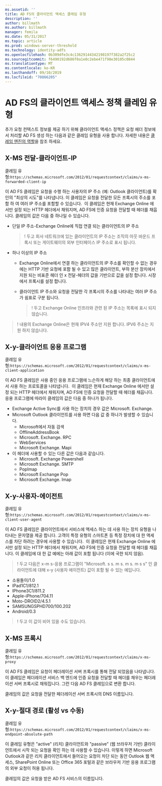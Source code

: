 ```yaml
---
ms.assetid: ''
title: AD FS의 클라이언트 액세스 클레임 유형
description: ''
author: billmath
ms.author: billmath
manager: femila
ms.date: 05/31/2017
ms.topic: article
ms.prod: windows-server-threshold
ms.technology: identity-adfs
ms.openlocfilehash: 0b309dfe3c4c13629144342198197f382a2f25c2
ms.sourcegitcommit: f6490192d686f0a1e0c2ebe471f98e30105c0844
ms.translationtype: MT
ms.contentlocale: ko-KR
ms.lasthandoff: 09/10/2019
ms.locfileid: "70866205"
---
```

# <a name="client-access-policy-claim-types-in-ad-fs"></a>AD FS의 클라이언트 액세스 정책 클레임 유형

추가 요청 컨텍스트 정보를 제공 하기 위해 클라이언트 액세스 정책은 요청 헤더 정보에서 처리할 AD FS 생성 하는 다음과 같은 클레임 유형을 사용 합니다.  자세한 내용은 [클레임 엔진의 역할](../technical-reference/the-role-of-the-claims-engine.md)을 참조 하세요.

## <a name="x-ms-forwarded-client-ip"></a>X-MS 전달-클라이언트-IP

클레임 유형:`https://schemas.microsoft.com/2012/01/requestcontext/claims/x-ms-forwarded-client-ip`

이 AD FS 클레임은 요청을 수행 하는 사용자의 IP 주소 (예: Outlook 클라이언트)를 확인의 "최상의 시도"를 나타냅니다. 이 클레임은 요청을 전달한 모든 프록시의 주소를 포함 하 여 여러 IP 주소를 포함할 수 있습니다.  이 클레임은 현재 Exchange Online 에서만 설정 되는 HTTP 헤더에서 채워지며, AD FS에 인증 요청을 전달할 때 헤더를 채웁니다. 클레임의 값은 다음 중 하나일 수 있습니다.


- 단일 IP 주소-Exchange Online에 직접 연결 되는 클라이언트의 IP 주소

    >! 두고 회사 네트워크에 있는 클라이언트의 IP 주소는 조직의 아웃 바운드 프록시 또는 게이트웨이의 외부 인터페이스 IP 주소로 표시 됩니다.

- 하나 이상의 IP 주소
  - Exchange Online에서 연결 하는 클라이언트의 IP 주소를 확인할 수 없는 경우에는 HTTP 기반 요청에 포함 될 수 있고 많은 클라이언트, 부하 분산 장치에서 지원 되는 비표준 헤더 인 x 전달-헤더의 값을 기반으로 값을 설정 합니다. 시장에서 프록시를 설정 합니다.
  - 클라이언트 IP 주소와 요청을 전달한 각 프록시의 주소를 나타내는 여러 IP 주소가 쉼표로 구분 됩니다.

    >! 두고 Exchange Online 인프라와 관련 된 IP 주소는 목록에 표시 되지 않습니다.


>! 내용의 Exchange Online은 현재 IPV4 주소만 지원 합니다. IPV6 주소는 지원 하지 않습니다. 


## <a name="x-ms-client-application"></a>X-y-클라이언트 응용 프로그램

클레임 유형:`https://schemas.microsoft.com/2012/01/requestcontext/claims/x-ms-client-application`

이 AD FS 클레임은 사용 중인 응용 프로그램에 느슨하게 해당 하는 최종 클라이언트에서 사용 하는 프로토콜을 나타냅니다.  이 클레임은 현재 Exchange Online 에서만 설정 되는 HTTP 헤더에서 채워지며, AD FS에 인증 요청을 전달할 때 헤더를 채웁니다. 응용 프로그램에 따라이 클레임의 값은 다음 중 하나가 됩니다.



- Exchange Active Sync를 사용 하는 장치의 경우 값은 Microsoft. Exchange. 
- Microsoft Outlook 클라이언트를 사용 하면 다음 값 중 하나가 발생할 수 있습니다.
    - Microsoft에서 자동 검색
    - OfflineAddressBook
    - Microsoft. Exchange. RPC
    - WebServices
    - Microsoft Exchange. Mapi
- 이 헤더에 사용할 수 있는 다른 값은 다음과 같습니다.
    - Microsoft. Exchange Powershell
    - Microsoft Exchange. SMTP
    - PopImap
    - Microsoft Exchange Pop
    - Microsoft Exchange. Imap

## <a name="x-ms-client-user-agent"></a>X-y-사용자-에이전트

클레임 유형:`https://schemas.microsoft.com/2012/01/requestcontext/claims/x-ms-client-user-agent`

이 AD FS 클레임은 클라이언트에서 서비스에 액세스 하는 데 사용 하는 장치 유형을 나타내는 문자열을 제공 합니다. 고객이 특정 유형의 스마트폰 등 특정 장치에 대 한 액세스를 차단 하려는 경우에 사용할 수 있습니다.  이 클레임은 현재 Exchange Online 에서만 설정 되는 HTTP 헤더에서 채워지며, AD FS에 인증 요청을 전달할 때 헤더를 채웁니다. 이 클레임에 대 한 값 예에는 아래 값이 포함 됩니다 (이에 국한 되지 않음).
>! 두고 다음은 x-m s-응용 프로그램이 "Microsoft. s s. m s. m s. m s s" 인 클라이언트에 대해 x-y (사용자 에이전트) 값이 포함 될 수 있는 예입니다.

- 소용돌이/1.0
- IPad1C1/812.1
- IPhone3C1/811.2
- Apple-iPhone/704.11
- Moto-DROID2/4.5.1
- SAMSUNGSPHD700/100.202
- Android/0.3

>! 두고 이 값이 비어 있을 수도 있습니다.


## <a name="x-ms-proxy"></a>X-MS 프록시

클레임 유형:`https://schemas.microsoft.com/2012/01/requestcontext/claims/x-ms-proxy`

이 AD FS 클레임은 요청이 페더레이션 서버 프록시를 통해 전달 되었음을 나타냅니다.  이 클레임은 페더레이션 서비스 백 엔드에 인증 요청을 전달할 때 헤더를 채우는 페더레이션 서버 프록시로 채워집니다. 그런 다음 AD FS 클레임으로 변환 합니다. 

클레임의 값은 요청을 전달한 페더레이션 서버 프록시의 DNS 이름입니다.

## <a name="x-ms-endpoint-absolute-path-active-vs-passive"></a>X-y-절대 경로 (활성 vs 수동)

클레임 유형:`https://schemas.microsoft.com/2012/01/requestcontext/claims/x-ms-endpoint-absolute-path`

이 클레임 유형은 "active" (리치) 클라이언트와 "passive" (웹 브라우저 기반) 클라이언트에서 시작 되는 요청을 확인 하는 데 사용할 수 있습니다. 이렇게 하면 Microsoft Outlook과 같은 리치 클라이언트에서 들어오는 요청이 차단 되는 동안 Outlook 웹 액세스, SharePoint Online 또는 Office 365 포털과 같은 브라우저 기반 응용 프로그램의 외부 요청이 허용 됩니다.

클레임의 값은 요청을 받은 AD FS 서비스의 이름입니다.
